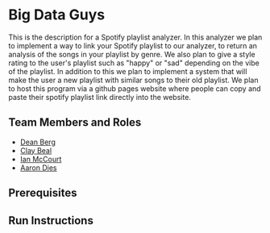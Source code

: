 # Big Data Guys

This is the description for a Spotify playlist analyzer. In this analyzer we plan to implement a way to link 
your Spotify playlist to our analyzer, to return an analysis of the songs in your playlist by genre. We also 
plan to give a style rating to the user's playlist such as "happy" or "sad" depending on the vibe of the 
playlist. In addition to this we plan to implement a system that will make the user a new playlist with similar songs to their old 
playlist. We plan to host this program via a github pages website where people can copy and paste their spotify 
playlist link directly into the website. 

## Team Members and Roles

* [Dean Berg](https://github.com/DeanB27/CIS350-HW2-Berg)
* [Clay Beal](https://github.com/clayster4004/CIS350-HW2-Beal)
* [Ian McCourt](https://github.com/ianmccourt/CIS350-HW2-McCourt)
* [Aaron Dies](https://github.com/diesat/CIS350-HW2-Dies)

## Prerequisites

## Run Instructions
